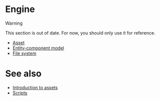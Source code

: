 # Engine

>[!Warning]
>This section is out of date. For now, you should only use it for reference.

- [Asset](assets/index.md)
- [Entity-component model](entity-component-model/index.md)
- [File system](file-system.md)

# See also

- [Introduction to assets](../game-studio/assets.md)
- [Scripts](../scripts/index.md)
